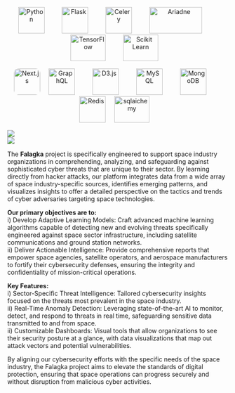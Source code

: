 <p align="center">
   <img src="https://github.com/Falagka/.github/assets/22774077/9b20b836-f768-4001-8c77-4209109e98c6" alt="Python" width="60" height="60" style="margin-right: 20px;"/> &nbsp;&nbsp;&nbsp;
   <img src="https://github.com/Falagka/.github/assets/22774077/bde02e21-59fd-4044-aba0-8f79454620ba" alt="Flask" width="60" height="60" style="margin-right: 20px;"/> &nbsp;&nbsp;&nbsp;
   <img src="https://github.com/Falagka/.github/assets/22774077/5f276c9b-f96a-4503-bf18-54afc76e7b84" alt="Celery" width="60" height="60" style="margin-right: 20px;"/> &nbsp;&nbsp;&nbsp;
   <img src="https://github.com/Falagka/.github/assets/22774077/6d41a65b-bc5a-48d0-a3ae-32b49174244b" alt="Ariadne" width="120" height="60" style="margin-right: 20px;"/> &nbsp;&nbsp;&nbsp;
   <img src="https://github.com/Falagka/.github/assets/22774077/2c49a6f7-2a45-4429-acde-a6b330fcffc2" alt="TensorFlow" width="80" height="60" style="margin-right: 20px;"/> &nbsp;&nbsp;&nbsp;
   <img src="https://github.com/Falagka/.github/assets/22774077/b4ac7657-ce0a-4a80-bb60-3f19f7ff6746" alt="Scikit Learn" width="80" height="60"/> &nbsp;&nbsp;&nbsp;

</p>
<p align="center">
   <img src="https://github.com/Falagka/.github/assets/22774077/5b3de842-80cf-4840-9edf-f688e600b47a" alt="Next.js" width="60" height="60" style="border-radius: 10px;""/> &nbsp;&nbsp;&nbsp;
   <img src="https://github.com/Falagka/.github/assets/22774077/1c12f316-196e-479b-9c26-694b4034c0d6" alt="GraphQL" width="60" height="60" style="margin-right: 20px;"/> &nbsp;&nbsp;&nbsp;
   <img src="https://github.com/Falagka/.github/assets/22774077/35a00cb0-312b-41b5-b553-e035a6de63da" alt="D3.js" width="60" height="60" style="margin-right: 20px;"/> &nbsp;&nbsp;&nbsp;
   <img src="https://github.com/Falagka/.github/assets/22774077/e6f5d065-c547-45c7-a4fb-af5637d600fb" alt="MySQL" width="60" height="60" style="margin-right: 20px;"/> &nbsp;&nbsp;&nbsp;
   <img src="https://github.com/Falagka/.github/assets/22774077/56c8826c-1bb2-48d9-a9be-e823a90354e7" alt="MongoDB" width="60" height="60" style="margin-right: 20px;"/> &nbsp;&nbsp;&nbsp;
  <img src="https://github.com/Falagka/.github/assets/22774077/98db49cb-c238-4295-90dd-b45028ec4b4e" alt="Redis" width="60" height="60"/> &nbsp;&nbsp;&nbsp;
    <img src="https://github.com/Falagka/.github/assets/22774077/8658f4be-0717-4b39-b8af-0364e252cbc9" alt="sqlaichemy" width="80" height="60"/> &nbsp;&nbsp;&nbsp;
</p

   <div align="center">
    <img src="https://skillicons.dev/icons?i=nextjs,graphql,typescript,html,css,tailwind" /><br>
    <img src="https://skillicons.dev/icons?i=python,r,flask,tensorflow,scikitlearn,mysql,mongodb,redis" /><br>
</div>

The **Falagka** project is specifically engineered to support space industry organizations in comprehending, analyzing, and safeguarding against sophisticated cyber threats that are unique to their sector. By learning directly from hacker attacks, our platform integrates data from a wide array of space industry-specific sources, identifies emerging patterns, and visualizes insights to offer a detailed perspective on the tactics and trends of cyber adversaries targeting space technologies.

**Our primary objectives are to:**<br>
i) Develop Adaptive Learning Models: Craft advanced machine learning algorithms capable of detecting new and evolving threats specifically engineered against space sector infrastructure, including satellite communications and ground station networks.<br>
ii) Deliver Actionable Intelligence: Provide comprehensive reports that empower space agencies, satellite operators, and aerospace manufacturers to fortify their cybersecurity defenses, ensuring the integrity and confidentiality of mission-critical operations.<br>

**Key Features:**<br>
i) Sector-Specific Threat Intelligence: Tailored cybersecurity insights focused on the threats most prevalent in the space industry.<br>
ii) Real-Time Anomaly Detection: Leveraging state-of-the-art AI to monitor, detect, and respond to threats in real time, safeguarding sensitive data transmitted to and from space.<br>
ii) Customizable Dashboards: Visual tools that allow organizations to see their security posture at a glance, with data visualizations that map out attack vectors and potential vulnerabilities.<br>

By aligning our cybersecurity efforts with the specific needs of the space industry, the Falagka project aims to elevate the standards of digital protection, ensuring that space operations can progress securely and without disruption from malicious cyber activities.









